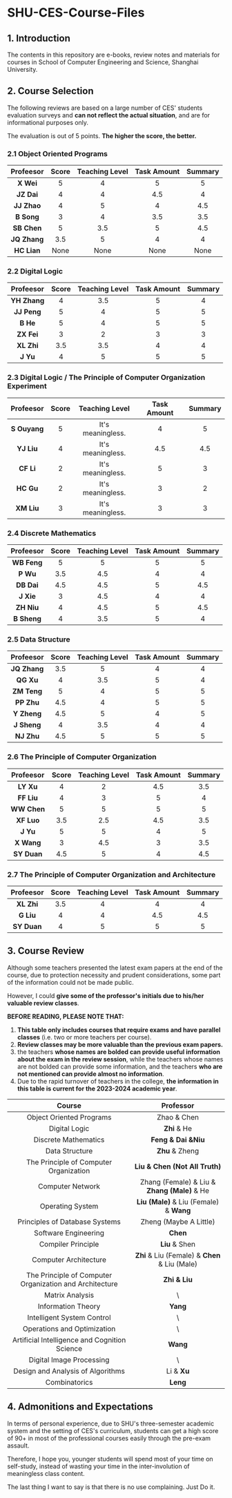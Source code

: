 # SHU-CES-Course-Files

## 1. Introduction

The contents in this repository are e-books, review notes and materials for courses in School of Computer Engineering and Science, Shanghai University. 

## 2. Course Selection

The following reviews are based on a large number of CES' students evaluation surveys and **can not reflect the actual situation**, and are for informational purposes only. 

The evaluation is out of 5 points. **The higher the score, the better.**

### 2.1 Object Oriented Programs

|  Profeesor   | Score | Teaching Level | Task Amount | Summary |
| :----------: | :---: | :------------: | :---------: | :-----: |
|  **X Wei**   |   5   |       4        |      5      |    5    |
|  **JZ Dai**  |   4   |       4        |     4.5     |    4    |
| **JJ Zhao**  |   4   |       5        |      4      |   4.5   |
|  **B Song**  |   3   |       4        |     3.5     |   3.5   |
| **SB Chen**  |   5   |      3.5       |      5      |   4.5   |
| **JQ Zhang** |  3.5  |       5        |      4      |    4    |
| **HC Lian**  | None  |      None      |    None     |  None   |

### 2.2 Digital Logic

|  Profeesor   | Score | Teaching Level | Task Amount | Summary |
| :----------: | :---: | :------------: | :---------: | :-----: |
| **YH Zhang** |   4   |      3.5       |      5      |    4    |
| **JJ Peng**  |   5   |       4        |      5      |    5    |
|   **B He**   |   5   |       4        |      5      |    5    |
|  **ZX Fei**  |   3   |       2        |      3      |    3    |
|  **XL Zhi**  |  3.5  |      3.5       |      4      |    4    |
|   **J Yu**   |   4   |       5        |      5      |    5    |

### 2.3 Digital Logic / The Principle of Computer Organization Experiment

|  Profeesor   | Score |  Teaching Level   | Task Amount | Summary |
| :----------: | :---: | :---------------: | :---------: | :-----: |
| **S Ouyang** |   5   | It's meaningless. |      4      |    5    |
|  **YJ Liu**  |   4   | It's meaningless. |     4.5     |   4.5   |
|  **CF Li**   |   2   | It's meaningless. |      5      |    3    |
|  **HC Gu**   |   2   | It's meaningless. |      3      |    2    |
|  **XM Liu**  |   3   | It's meaningless. |      3      |    3    |

### 2.4 Discrete Mathematics

|  Profeesor  | Score | Teaching Level | Task Amount | Summary |
| :---------: | :---: | :------------: | :---------: | :-----: |
| **WB Feng** |   5   |       5        |      5      |    5    |
|  **P Wu**   |  3.5  |      4.5       |      4      |    4    |
| **DB Dai**  |  4.5  |      4.5       |      5      |   4.5   |
|  **J Xie**  |   3   |      4.5       |      4      |    4    |
| **ZH Niu**  |   4   |      4.5       |      5      |   4.5   |
| **B Sheng** |   4   |      3.5       |      5      |    4    |

### 2.5 Data Structure

|  Profeesor   | Score | Teaching Level | Task Amount | Summary |
| :----------: | :---: | :------------: | :---------: | :-----: |
| **JQ Zhang** |  3.5  |       5        |      4      |    4    |
|  **QG Xu**   |   4   |      3.5       |      5      |    4    |
| **ZM Teng**  |   5   |       4        |      5      |    5    |
|  **PP Zhu**  |  4.5  |       4        |      5      |    5    |
| **Y Zheng**  |  4.5  |       5        |      4      |    5    |
| **J Sheng**  |   4   |      3.5       |      4      |    4    |
|  **NJ Zhu**  |  4.5  |       5        |      5      |    5    |

### 2.6 The Principle of Computer Organization

|  Profeesor  | Score | Teaching Level | Task Amount | Summary |
| :---------: | :---: | :------------: | :---------: | :-----: |
|  **LY Xu**  |   4   |       2        |     4.5     |   3.5   |
| **FF Liu**  |   4   |       3        |      5      |    4    |
| **WW Chen** |   5   |       5        |      5      |    5    |
| **XF Luo**  |  3.5  |      2.5       |     4.5     |   3.5   |
|  **J Yu**   |   5   |       5        |      4      |    5    |
| **X Wang**  |   3   |      4.5       |      3      |   3.5   |
| **SY Duan** |  4.5  |       5        |      4      |   4.5   |

### 2.7 The Principle of Computer Organization and Architecture

|  Profeesor  | Score | Teaching Level | Task Amount | Summary |
| :---------: | :---: | :------------: | :---------: | :-----: |
| **XL Zhi**  |  3.5  |       4        |      4      |    4    |
|  **G Liu**  |   4   |       4        |     4.5     |   4.5   |
| **SY Duan** |   4   |       5        |      5      |    5    |

## 3. Course Review

Although some teachers presented the latest exam papers at the end of the course, due to protection necessity and prudent considerations, some part of the information could not be made public.

However, I could **give some of the professor's initials due to his/her valuable review classes**.

**BEFORE READING, PLEASE NOTE THAT:**

1. **This table only includes courses that require exams and have parallel classes** (i.e. two or more teachers per course).
2. **Review classes may be more valuable than the previous exam papers.**
3. the teachers **whose names are bolded can provide useful information about the exam in the review session**, while the teachers whose names are not bolded can provide some information, and the teachers **who are not mentioned can provide almost no information**.
4. Due to the rapid turnover of teachers in the college, **the information in this table is current for the 2023-2024 academic year**.

|                         Course                          |                   Professor                    |
| :-----------------------------------------------------: | :--------------------------------------------: |
|                Object Oriented Programs                 |                  Zhao & Chen                   |
|                      Digital Logic                      |                  **Zhi** & He                  |
|                  Discrete Mathematics                   |              **Feng & Dai &Niu**               |
|                     Data Structure                      |                **Zhu** & Zheng                 |
|         The Principle of Computer Organization          |         **Liu & Chen (Not All Truth)**         |
|                    Computer Network                     |  Zhang (Female) & Liu & **Zhang (Male)** & He  |
|                    Operating System                     |    **Liu (Male)** & Liu (Female) & **Wang**    |
|             Principles of Database Systems              |             Zheng (Maybe A Little)             |
|                  Software Engineering                   |                    **Chen**                    |
|                   Compiler Principle                    |                 **Liu** & Shen                 |
|                  Computer Architecture                  | **Zhi** & Liu (Female) & **Chen** & Liu (Male) |
| The Principle of Computer Organization and Architecture |                 **Zhi & Liu**                  |
|                     Matrix Analysis                     |                       \                        |
|                   Information Theory                    |                    **Yang**                    |
|               Intelligent System Control                |                       \                        |
|               Operations and Optimization               |                       \                        |
|      Artificial Intelligence and Cognition Science      |                    **Wang**                    |
|                Digital Image Processing                 |                       \                        |
|            Design and Analysis of Algorithms            |                  Li & **Xu**                   |
|                      Combinatorics                      |                    **Leng**                    |

## 4. Admonitions and Expectations

In terms of personal experience, due to SHU's three-semester academic system and the setting of CES's curriculum, students can get a high score of 90+ in most of the professional courses easily through the pre-exam assault.

Therefore, I hope you, younger students will spend most of your time on self-study, instead of wasting your time in the inter-involution of meaningless class content.

The last thing I want to say is that there is no use complaining. Just Do it.
